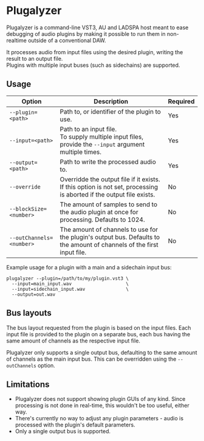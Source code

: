# Plugalyzer
Plugalyzer is a command-line VST3, AU and LADSPA host meant to ease debugging of audio plugins by making it possible to run them in non-realtime outside of a conventional DAW.

It processes audio from input files using the desired plugin, writing the result to an output file.  
Plugins with multiple input buses (such as sidechains) are supported.

## Usage
| Option                   | Description                                                                                                            | Required |
|--------------------------|------------------------------------------------------------------------------------------------------------------------|----------|
| `--plugin=<path>`        | Path to, or identifier of the plugin to use.                                                                           | Yes      |
| `--input=<path>`         | Path to an input file.<br>To supply multiple input files, provide the `--input` argument multiple times.               | Yes      |
| `--output=<path>`        | Path to write the processed audio to.                                                                                  | Yes      |
| `--override`             | Overridde the output file if it exists.<br>If this option is not set, processing is aborted if the output file exists. | No       |
| `--blockSize=<number>`   | The amount of samples to send to the audio plugin at once for processing. Defaults to 1024.                            | No       |
| `--outChannels=<number>` | The amount of channels to use for the plugin's output bus. Defaults to the amount of channels of the first input file. | No       | 

Example usage for a plugin with a main and a sidechain input bus:
```shell
plugalyzer --plugin=/path/to/my/plugin.vst3 \
  --input=main_input.wav                    \
  --input=sidechain_input.wav               \
  --output=out.wav
```

## Bus layouts
The bus layout requested from the plugin is based on the input files.
Each input file is provided to the plugin on a separate bus, each bus having the same amount of channels as the respective input file.

Plugalyzer only supports a single output bus, defaulting to the same amount of channels as the main input bus.
This can be overridden using the `--outChannels` option.

## Limitations
- Plugalyzer does not support showing plugin GUIs of any kind. Since processing is not done in real-time, this wouldn't be too useful, either way.
- There's currently no way to adjust any plugin parameters - audio is processed with the plugin's default parameters.
- Only a single output bus is supported.